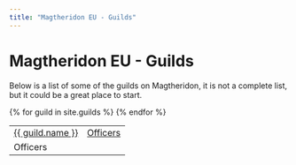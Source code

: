 ```yaml
---
title: "Magtheridon EU - Guilds"
---
```


# Magtheridon EU - Guilds

Below is a list of some of the guilds on Magtheridon, it is not a complete list, but it could be a great place to start.

<table class="table">
<tbody>
{% for guild in site.guilds %}
<tr>

  <td><a href="{{ guild.website }}" target="_blank">{{ guild.name }}</a></td>
  
  <!-- More info buttons -->
  <td>
    <a class="btn btn-xs btn-primary pull-right" role="button" data-toggle="collapse" href="#{{ guild.shortname }}officers" aria-expanded="false" aria-controls="{{ guild.shortname }}officers">Officers</a>
  </td>
</tr>
<tr class="collapse" id="{{ guild.shortname }}officers">
  <td colspan="2">
    <div class="well">
    Officers
  </div>
  </td>
</tr>
{% endfor %}
</table>
